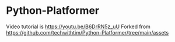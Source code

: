 # Python-Platformer

Video tutorial is https://youtu.be/B6DrRN5z_uU
Forked from https://github.com/techwithtim/Python-Platformer/tree/main/assets
